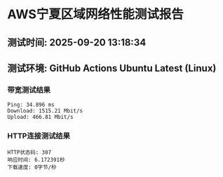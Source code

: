 # AWS宁夏区域网络性能测试报告
## 测试时间: 2025-09-20 13:18:34
## 测试环境: GitHub Actions Ubuntu Latest (Linux)

### 带宽测试结果
```
Ping: 34.896 ms
Download: 1515.21 Mbit/s
Upload: 466.81 Mbit/s
```

### HTTP连接测试结果
```
HTTP状态码: 307
响应时间: 6.172391秒
下载速度: 0字节/秒
```

